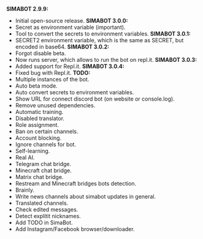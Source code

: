 **SIMABOT 2.9.9:**
- Initial open-source release.
**SIMABOT 3.0.0:**
- Secret as environment variable (important).
- Tool to convert the secrets to environment variables.
**SIMABOT 3.0.1:**
- SECRET2 environment variable, which is the same as SECRET, but encoded in base64.
**SIMABOT 3.0.2:**
- Forgot disable beta.
- Now runs server, which allows to run the bot on repl.it.
**SIMABOT 3.0.3:**
- Added support for Repl.it.
**SIMABOT 3.0.4:**
- Fixed bug with Repl.it.
**TODO:**
- Multiple instances of the bot.
- Auto beta mode.
- Auto convert secrets to environment variables.
- Show URL for connect discord bot (on website or console.log).
- Remove unused dependencies.
- Automatic training.
- Disabled translator.
- Role assignment.
- Ban on certain channels.
- Account blocking.
- Ignore channels for bot.
- Self-learning.
- Real AI.
- Telegram chat bridge.
- Minecraft chat bridge.
- Matrix chat bridge.
- Restream and Minecraft bridges bots detection.
- Brainly.
- Write news channels about simabot updates in general.
- Translated channels.
- Check edited messages.
- Detect explitit nicknames.
- Add TODO in SimaBot.
- Add Instagram/Facebook browser/downloader.
